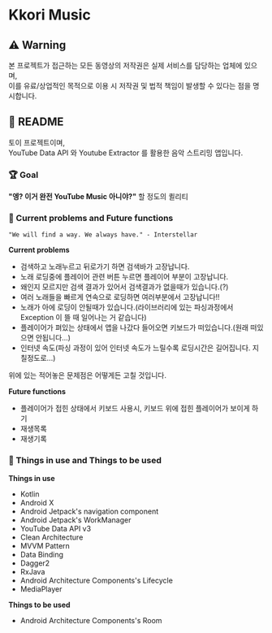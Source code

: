 # Kkori Music

## ⚠ Warning

본 프로젝트가 접근하는 모든 동영상의 저작권은 실제 서비스를 담당하는 업체에 있으며,  
이를 유료/상업적인 목적으로 이용 시 저작권 및 법적 책임이 발생할 수 있다는 점을 명시합니다.

## 📄 README

토이 프로젝트이며,  
YouTube Data API 와 Youtube Extractor 를 활용한 음악 스트리밍 앱입니다.

### 🏆 Goal

**"엥? 이거 완전 YouTube Music 아니야?"** 할 정도의 퀼리티  

### 🚧 Current problems and Future functions

```"We will find a way. We always have." - Interstellar``` 

****Current problems****  
* 검색하고 노래누르고 뒤로가기 하면 검색바가 고장납니다.
* 노래 로딩중에 플레이어 관련 버튼 누르면 플레이어 부분이 고장납니다.
* 왜인지 모르지만 검색 결과가 있어서 검색결과가 없을때가 있습니다.(?)
* 여러 노래들을 빠르게 연속으로 로딩하면 여러부분에서 고장납니다!!
* 노래가 아에 로딩이 안될때가 있습니다.(라이브러리에 있는 파싱과정에서 Exception 이 뜰 때 일어나는 거 같습니다)
* 플레이어가 펴있는 상태에서 앱을 나갔다 들어오면 키보드가 떠있습니다.(원래 떠있으면 안됩니다...)
* 인터넷 속도(파싱 과정이 있어 인터넷 속도가 느릴수록 로딩시간은 길어집니다. 지칠정도로...)

위에 있는 적어놓은 문제점은 어떻게든 고칠 것입니다.

****Future functions****  
* 플레이어가 접힌 상태에서 키보드 사용시, 키보드 위에 접힌 플레이어가 보이게 하기
* 재생목록
* 재생기록

### 🚀 Things in use and Things to be used

****Things in use****  
* Kotlin
* Android X
* Android Jetpack's navigation component
* Android Jetpack's WorkManager
* YouTube Data API v3
* Clean Architecture
* MVVM Pattern
* Data Binding
* Dagger2
* RxJava
* Android Architecture Components's Lifecycle
* MediaPlayer

****Things to be used****  
* Android Architecture Components's Room